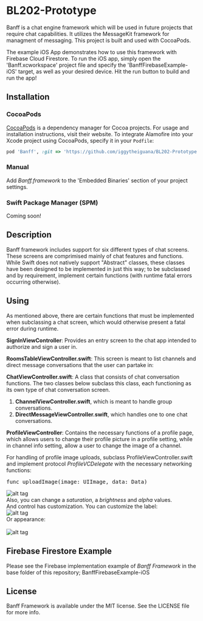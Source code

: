# BL202-Prototype
Banff is a chat engine framework which will be used in future projects that require chat capabilities. It utilizes the MessageKit framework for managment of messaging. This project is built and used with CocoaPods. 

The example iOS App demonstrates how to use this framework with Firebase Cloud Firestore. To run the iOS app, simply open the 'Banff.xcworkspace' project file and specify the 'BanffFirebaseExample-iOS' target, as well as your desired device. Hit the run button to build and run the app!

## Installation

### CocoaPods

[CocoaPods](https://cocoapods.org) is a dependency manager for Cocoa projects. For usage and installation instructions, visit their website. To integrate Alamofire into your Xcode project using CocoaPods, specify it in your `Podfile`:

```ruby
pod 'Banff', :git => 'https://github.com/iggytheiguana/BL202-Prototype', :tag => '0.1.0'
```
### Manual
Add <i>Banff.framework</i> to the 'Embedded Binaries' section of your project settings.

### Swift Package Manager (SPM)
Coming soon!

## Description
Banff framework includes support for six different types of chat screens. These screens are comprimised mainly of chat features and functions. While Swift does not natively support "Abstract" classes, these classes have been designed to be implemented in just this way; to be subclassed and by requirement, implement certain functions (with runtime fatal errors occurring otherwise). 

## Using
As mentioned above, there are certain functions that must be implemented when subclassing a chat screen, which would otherwise present a fatal error during runtime.

<b>SignInViewController</b>:
Provides an entry screen to the chat app intended to authorize and sign a user in.

<b>RoomsTableViewController.swift</b>: 
This screen is meant to list channels and direct message conversations that the user can partake in:

<b>ChatViewController.swift</b>:
A class that consists of chat conversation functions. The two classes below subclass this class, each functioning as its own type of chat conversation screen.
1) <b>ChannelViewController.swift</b>, which is meant to handle group conversations. 
2) <b>DirectMessageViewController.swift</b>, which handles one to one chat conversations.

<b>ProfileViewController</b>:
Contains the necessary functions of a profile page, which allows users to change their profile picture in a profile setting, while in channel info setting, allow a user to change the image of a channel.

For handling of profile image uploads, subclass ProfileViewController.swift and implement protocol <i>ProfileVCDelegate</i> with the necessary networking functions:

<pre>
func uploadImage(image: UIImage, data: Data)
</pre>

![alt tag](https://raw.github.com/maximbilan/SwiftHUEColorPicker/master/img/img2.png)
</br>Also, you can change a <i>saturation</i>, a <i>brightness</i> and <i>alpha</i> values.
</br>And control has customization. You can customize the label:</br>
![alt tag](https://raw.github.com/maximbilan/SwiftHUEColorPicker/master/img/img3.png)
</br>Or appearance:</br>
</br>
![alt tag](https://raw.github.com/maximbilan/SwiftHUEColorPicker/master/img/img4.png)

## Firebase Firestore Example

Please see the Firebase implementation example of <i>Banff Framework</i> in the base folder of this repository; BanffFirebaseExample-iOS

## License

Banff Framework is available under the MIT license. See the LICENSE file for more info.
